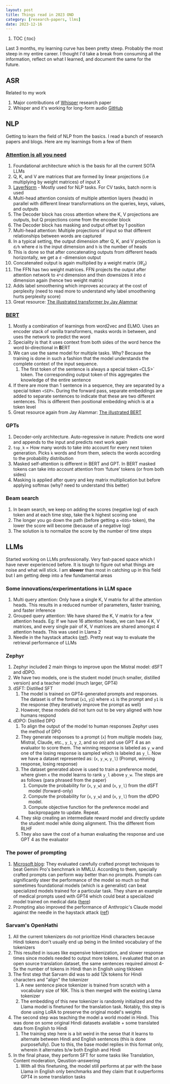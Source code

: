 ```yaml
---
layout: post
title: Things read in 2023 OND
category: [research-papers, llms]
date: 2023-12-16
---
```


1. TOC
{:toc}

Last 3 months, my learning curve has been pretty steep. Probably the most steep in my entire career. I thought I'd take a break from consuming all the information, reflect on what I learned, and document the same for the future.

## ASR

Related to my work

1. Major contributions of [Whisper](/whisper) research paper
2. Whisper and it's working for long-form audio [GitHub](https://github.com/romitjain/whisper-longform)

## NLP

Getting to learn the field of NLP from the basics. I read a bunch of research papers and blogs. Here are my learnings from a few of them

### [Attention is all you need](https://arxiv.org/abs/1706.03762)

1. Foundational architecture which is the basis for all the current SOTA LLMs
2. Q, K, and V are matrices that are formed by linear projections (i.e multiplying by weight matrices) of input X
3. [LayerNorm](https://www.pinecone.io/learn/batch-layer-normalization/) - Mostly used for NLP tasks. For CV tasks, batch norm is used
4. Multi-head attention consists of multiple attention layers (heads) in parallel with different linear transformations on the queries, keys, values, and outputs
5. The Decoder block has cross attention where the K, V projections are outputs, but Q projections come from the encoder block
6. The Decoder block has masking and output offset by 1 position
7. Multi-head attention: Multiple projections of input so that different relationships between words are captured
8. In a typical setting, the output dimension after Q, K, and V projection is `d/h` where `d` is the input dimension and `h` is the number of heads
9. This is done so that after concatenating outputs from different heads horizontally, we get a `d` -dimension output
10. Concatenated output is again multiplied by a weight matrix ($W_{o}$)
11. The FFN has two weight matrices. FFN projects the output after attention network to `4*d` dimension and then downsizes it into `d` dimension again (hence two weight matrix)
12. Adds label smoothening which improves accuracy at the cost of perplexity (need to read more to understand why label smoothening hurts perplexity score)
13. Great resource: [The illustrated transformer by Jay Alammar](https://jalammar.github.io/illustrated-transformer/)

### [BERT](https://arxiv.org/abs/1810.04805)

1. Mostly a combination of learnings from word2vec and ELMO. Uses an encoder stack of vanilla transformers, masks words in between, and uses the network to predict the word
2. Speciality is that it uses context from both sides of the word hence the word bi-directional in **B**ERT
3. We can use the same model for multiple tasks. Why? Because the training is done in such a fashion that the model understands the complete context of the input sequence.
   1. The first token of the sentence is always a special token `<`CLS>` token. The corresponding output token of this aggregates the knowledge of the entire sentence
4. If there are more than 1 sentence in a sequence, they are separated by a special token `<SEP>`. During the forward pass, separate embeddings are added to separate sentences to indicate that these are two different sentences. This is different then positional embedding which is at a token level
5. Great resource again from Jay Alammar: [The illustrated BERT](https://jalammar.github.io/illustrated-bert/)

### GPTs

1. Decoder-only architecture. Auto-regressive in nature: Predicts one word and appends to the input and predicts next work again
2. `top_k` = How many words to take into account for every next token generation. Picks `k` words and from them, selects the words according to the probability distribution
3. Masked self-attention is different in BERT and GPT. In BERT masked tokens can take into account attention from ‘future’ tokens (or from both sides)
4. Masking is applied after query and key matrix multiplication but before applying softmax (why? need to understand this better)

### Beam search

1. In beam search, we keep on adding the scores (negative log) of each token and at each time step, take the k highest scoring one
2. The longer you go down the path (before getting a `<EOS>` token), the lower the score will become (because of a negative log)
3. The solution is to normalize the score by the number of time steps

## LLMs

Started working on LLMs professionally. Very fast-paced space which I have never experienced before. It is tough to figure out what things are noise and what will stick. I am **slower** than most in catching up in this field but I am getting deep into a few fundamental areas

### Some innovations/experimentations in LLM space

1. Multi query attention: Only have a single K, V matrix for all the attention heads. This results in a reduced number of parameters, faster training, and faster inference
2. Grouped query attention: We have shared the K, V matrix for a few attention heads. Eg: If we have 16 attention heads, we can have 4 K, V matrices, and every single pair of K, V matrices are shared amongst 4 attention heads. This was used in Llama 2
3. Needle in the haystack attacks ([ref](https://twitter.com/GregKamradt/status/1727018183608193393?t=_Td4CMfCUzGp8I0xYfdntg)). Pretty neat way to evaluate the retrieval performance of LLMs

### Zephyr

1. Zephyr included 2 main things to improve upon the Mistral model: dSFT and dDPO.
2. We have two models, one is the student model (much smaller, distilled version) and a teacher model (much larger, GPT4)
3. dSFT: Distilled SFT
   1. The model is trained on GPT4-generated prompts and responses. The dataset is of the format (`x1`, `y1`) where `x1` is the prompt and `y1` is the response (they iteratively improve the prompt as well)
   2. However, these models did not turn out to be very aligned with how humans respond
4. dDPO: Distilled DPO
   1. To align the output of the model to human responses Zephyr uses the method of DPO
   2. They generate responses to a prompt (`x`) from multiple models (say, Mistral, Claude, etc., `y_1`, `y_2`, and so on) and use GPT 4 as an evaluator to score them. The winning response is labeled as `y_w` and one of the losing response is sampled which is labeled as `y_l`. Now we have a dataset represented as: (`x`, `y_w`, `y_l`) (Prompt, winning response, losing response)
   3. The dataset generated above is used to train a preference model, where given `x` the model learns to rank `y_l` above `y_w`. The steps are as follows (para phrased from the paper)
      1. Compute the probability for (`x`, `y_w`) and (`x`, `y_l`) from the dSFT model (forward-only)
      2. Compute the probability for (`x`, `y_w`) and (`x`, `y_l`) from the dDPO model.
      3. Compute objective function for the preference model and backpropagate to update. Repeat.
   4. They skip creating an intermediate reward model and directly update the student model while doing alignment. This the different from RLHF
   5. They also save the cost of a human evaluating the response and use GPT 4 as the evaluator

### The power of prompting

1. [Microsoft blog](https://www.microsoft.com/en-us/research/blog/steering-at-the-frontier-extending-the-power-of-prompting/): They evaluated carefully crafted prompt techniques to beat Gemini Pro's benchmark in MMLU. According to them, specially crafted prompts can perform way better than no prompts. Prompts can significantly steer the performance of the model so much so that sometimes foundational models (which is a generalist) can beat specialized models trained for a particular task. They share an example of medical prompts used with GPT4 which could beat a specialized model trained on medical data ([here](https://www.microsoft.com/en-us/research/blog/the-power-of-prompting/))
2. Prompting also improved the performance of Anthropic's Claude model against the needle in the haystack attack ([ref](https://twitter.com/aparnadhinak/status/1736809013864472954))

### Sarvam's OpenHathi

1. All the current tokenizers do not prioritize Hindi characters because Hindi tokens don't usually end up being in the limited vocabulary of the tokenizers
2. This resulted in issues like expensive tokenization, and slower response times since models needed to output more tokens. I evaluated that on an open source translation dataset, the same sentences required almost 4-5x the number of tokens in Hindi than in English using tiktoken
3. The first step that Sarvam did was to add 12k tokens for Hindi characters and "align" the tokenizer
   1. A new sentence piece tokenizer is trained from scratch with a vocabulary size of 16K. This is then merged with the existing Llama tokenizer
   2. The embedding of this new tokenizer is randomly initialized and the Llama model is finetuned for the translation task. Notably, this step is done using LoRA to preserve the original model's weights
4. The second step was teaching the model a world model in Hindi. This was done on some original Hindi datasets available + some translated data from English to Hindi
   1. The training step here is a bit weird in the sense that it learns to alternate between Hindi and English sentences (this is done purposefully). Due to this, the base model replies in this format only, wherein it alternates b/w both English and Hindi
5. In the final phase, they perform SFT for some tasks like Translation, Content moderation, Qeustion-answering
   1. With all this finetuning, the model still performs at par with the base Llama in English only benchmarks and they claim that it outperforms GPT4 in some translation tasks
